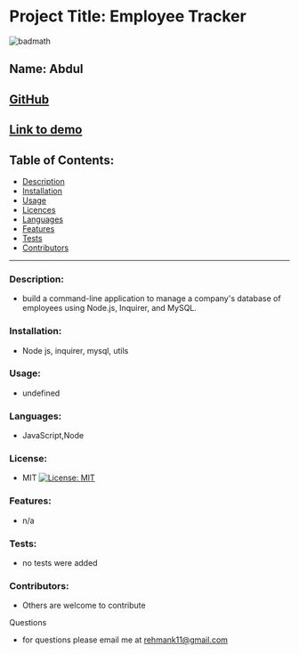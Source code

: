 # Project Title: Employee Tracker
![badmath](https://img.shields.io/github/languages/top/nielsenjared/badmath)

## Name: Abdul

## [GitHub](https://github.com/absk786)
## [Link to demo](https://drive.google.com/file/d/175Dh3c7Wve-Lx92UvKjdL7aqNV9ofBGm/view)

## Table of Contents:
* [Description](https://github.com/absk786/assignment7/blob/main/README.md#Description)
* [Installation](https://github.com/absk786/assignment7/blob/main/README.md#Installation)
* [Usage](https://github.com/absk786/assignment7/blob/main/README.md#Usage)
* [Licences](https://github.com/absk786/assignment7/blob/main/README.md#License)
* [Languages](https://github.com/absk786/assignment7/blob/main/README.md#Languages)
* [Features](https://github.com/absk786/assignment7/blob/main/README.md#Features)
* [Tests](https://github.com/absk786/assignment7/blob/main/README.md#Tests)
* [Contributors](https://github.com/absk786/assignment7/blob/main/README.md#Contributors)

-------------------------------------------------------------------------------------
### Description: 
* build a command-line application to manage a company's database of employees using Node.js, Inquirer, and MySQL.

### Installation: 
* Node js, inquirer, mysql, utils
 
### Usage: 
* undefined

### Languages: 
* JavaScript,Node

### License:
* MIT [![License: MIT](https://img.shields.io/badge/License-MIT-yellow.svg)](https://opensource.org/licenses/MIT)

### Features: 
* n/a

### Tests: 
* no tests were added

### Contributors: 
* Others are welcome to contribute

Questions
* for questions please email me at rehmank11@gmail.com
